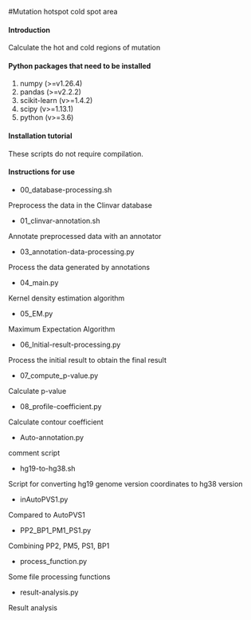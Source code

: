 #Mutation hotspot cold spot area

#### Introduction
Calculate the hot and cold regions of mutation

 
#### Python packages that need to be installed
1. numpy (>=v1.26.4)
2. pandas (>=v2.2.2)
3. scikit-learn (v>=1.4.2)
4. scipy (v>=1.13.1)
5. python (v>=3.6)

#### Installation tutorial

These scripts do not require compilation.

#### Instructions for use

- 00_database-processing.sh

Preprocess the data in the Clinvar database
- 01_clinvar-annotation.sh

Annotate preprocessed data with an annotator
- 03_annotation-data-processing.py

Process the data generated by annotations
- 04_main.py

Kernel density estimation algorithm
- 05_EM.py

Maximum Expectation Algorithm
- 06_Initial-result-processing.py

Process the initial result to obtain the final result
- 07_compute_p-value.py

Calculate p-value
- 08_profile-coefficient.py

Calculate contour coefficient
- Auto-annotation.py

comment script 
- hg19-to-hg38.sh

Script for converting hg19 genome version coordinates to hg38 version
- inAutoPVS1.py

Compared to AutoPVS1
- PP2_BP1_PM1_PS1.py

Combining PP2, PM5, PS1, BP1
- process_function.py

Some file processing functions
- result-analysis.py

Result analysis

